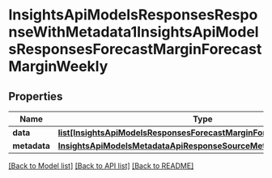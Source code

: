 # InsightsApiModelsResponsesResponseWithMetadata1InsightsApiModelsResponsesForecastMarginForecastMarginWeekly

## Properties
Name | Type | Description | Notes
------------ | ------------- | ------------- | -------------
**data** | [**list[InsightsApiModelsResponsesForecastMarginForecastMarginWeekly]**](InsightsApiModelsResponsesForecastMarginForecastMarginWeekly.md) |  | [optional] 
**metadata** | [**InsightsApiModelsMetadataApiResponseSourceMetadata**](InsightsApiModelsMetadataApiResponseSourceMetadata.md) |  | [optional] 

[[Back to Model list]](../README.md#documentation-for-models) [[Back to API list]](../README.md#documentation-for-api-endpoints) [[Back to README]](../README.md)

